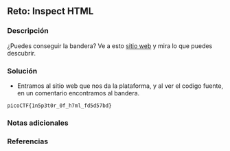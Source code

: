 ## Reto: Inspect HTML
### Descripción
¿Puedes conseguir la bandera?
Ve a esto [sitio web](http://saturn.picoctf.net:53920/) y mira lo que puedes descubrir.
### Solución
- Entramos al sitio web que nos da la plataforma, y al ver el codigo fuente, en un comentario encontramos al bandera.
```flag
picoCTF{1n5p3t0r_0f_h7ml_fd5d57bd}
```
### Notas adicionales
### Referencias

